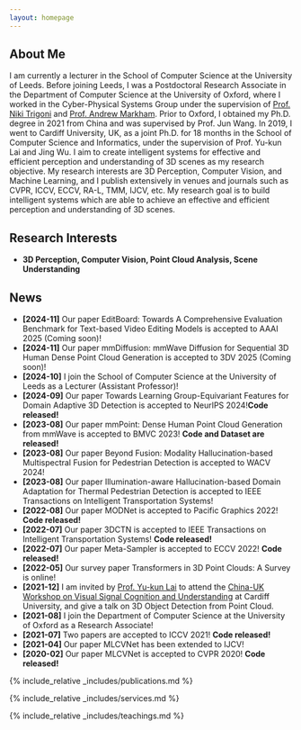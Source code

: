 ```yaml
---
layout: homepage
---
```


## About Me

I am currently a lecturer in the School of Computer Science at the University of Leeds. Before joining Leeds, I was a Postdoctoral Research Associate in the Department of Computer Science at the University of Oxford, where I worked in the Cyber-Physical Systems Group under the supervision of [Prof. Niki Trigoni](https://en.wikipedia.org/wiki/Niki_Trigoni) and [Prof. Andrew Markham](https://www.cs.ox.ac.uk/people/andrew.markham/). Prior to Oxford, I obtained my Ph.D. degree in 2021 from China and was supervised by Prof. Jun Wang. In 2019, I went to Cardiff University, UK, as a joint Ph.D. for 18 months in the School of Computer Science and Informatics, under the supervision of Prof. Yu-kun Lai and Jing Wu. I aim to create intelligent systems for effective and efficient perception and understanding of 3D scenes as my research objective. My research interests are 3D Perception, Computer Vision, and Machine Learning, and I publish extensively in venues and journals such as CVPR, ICCV, ECCV, RA-L, TMM, IJCV, etc. My research goal is to build intelligent systems which are able to achieve an effective and efficient perception and understanding of 3D scenes.

## Research Interests

- **3D Perception, Computer Vision, Point Cloud Analysis, Scene Understanding**

## News

- **[2024-11]**   Our paper EditBoard: Towards A Comprehensive Evaluation Benchmark for Text-based Video Editing Models is accepted to AAAI 2025 (Coming soon)!
- **[2024-11]**   Our paper mmDiffusion: mmWave Diffusion for Sequential 3D Human Dense Point Cloud Generation is accepted to 3DV 2025 (Coming soon)!
- **[2024-10]**   I join the School of Computer Science at the University of Leeds as a Lecturer (Assistant Professor)!
- **[2024-09]**   Our paper Towards Learning Group-Equivariant Features for Domain Adaptive 3D Detection is accepted to NeurIPS 2024!**Code released!**
- **[2023-08]**   Our paper mmPoint: Dense Human Point Cloud Generation from mmWave is accepted to BMVC 2023! **Code and Dataset are released!**
- **[2023-08]**   Our paper Beyond Fusion: Modality Hallucination-based Multispectral Fusion for Pedestrian Detection is accepted to WACV 2024!
- **[2023-08]**   Our paper Illumination-aware Hallucination-based Domain Adaptation for Thermal Pedestrian Detection is accepted to IEEE Transactions on Intelligent Transportation Systems!
- **[2022-08]**   Our paper MODNet is accepted to Pacific Graphics 2022! **Code released!**
- **[2022-07]**   Our paper 3DCTN is accepted to IEEE Transactions on Intelligent Transportation Systems! **Code released!**
- **[2022-07]**   Our paper Meta-Sampler is accepted to ECCV 2022! **Code released!**
- **[2022-05]**   Our survey paper Transformers in 3D Point Clouds: A Survey is online!
- **[2021-12]**   I am invited by [Prof. Yu-kun Lai](http://users.cs.cf.ac.uk/Yukun.Lai/) to attend the [China-UK Workshop on Visual Signal Cognition and Understanding](http://users.cs.cf.ac.uk/Yukun.Lai/vscu_home.html) at Cardiff University, and give a talk on 3D Object Detection from Point Cloud.
- **[2021-08]**   I join the Department of Computer Science at the University of Oxford as a Research Associate!
- **[2021-07]**   Two papers are accepted to ICCV 2021! **Code released!**
- **[2021-04]**   Our paper MLCVNet has been extended to IJCV!
- **[2020-02]**   Our paper MLCVNet is accepted to CVPR 2020! **Code released!**

{% include_relative _includes/publications.md %}

{% include_relative _includes/services.md %}

{% include_relative _includes/teachings.md %}

